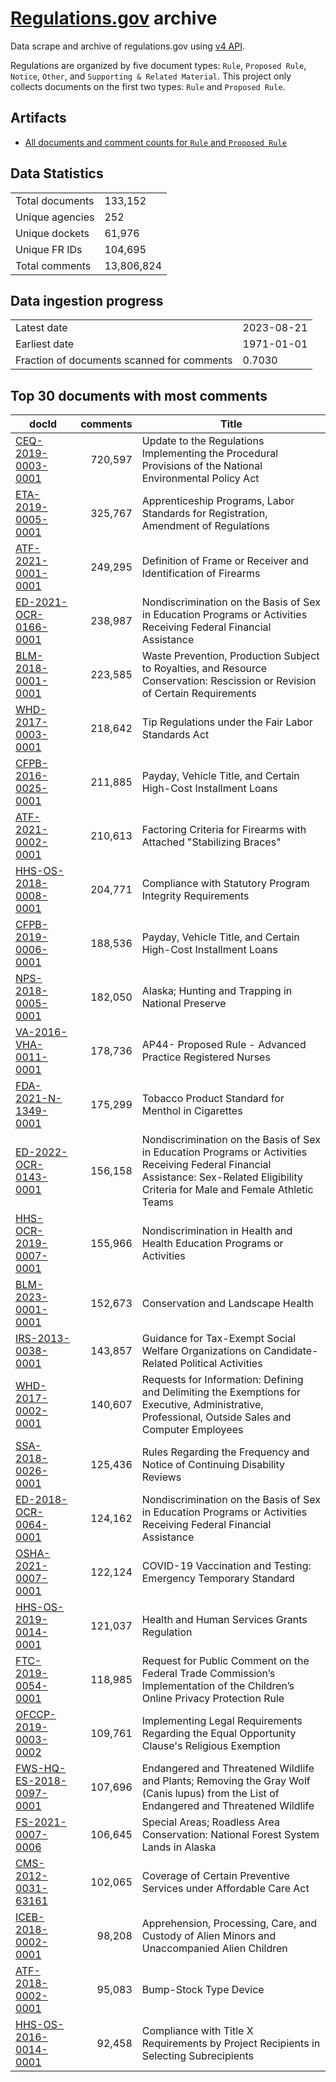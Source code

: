 # [Regulations.gov](https://www.regulations.gov/) archive

Data scrape and archive of regulations.gov using [v4 API](https://open.gsa.gov/api/regulationsgov/).

Regulations are organized by five document types: `Rule`, `Proposed Rule`, `Notice`, `Other`, and `Supporting & Related Material`. This project only collects documents on the first two types: `Rule` and `Proposed Rule`.

## Artifacts

+ [All documents and comment counts for `Rule` and `Proposed Rule`](artifacts/LISTING_rules_and_posted_rules.csv)


## Data Statistics
|     |     |
|---- |---- |
| Total documents | 133,152    |
| Unique agencies | 252    |
| Unique dockets  | 61,976   |
| Unique FR IDs   | 104,695      |
| Total comments  | 13,806,824  |

## Data ingestion progress
|     |     |
|---- |---- |
| Latest date   | 2023-08-21 |
| Earliest date | 1971-01-01    |
| Fraction of documents scanned for comments  | 0.7030 |

## Top 30 documents with most comments
| docId | comments | Title |
|------|---------:|-------|
| [CEQ-2019-0003-0001](https://www.regulations.gov/document/CEQ-2019-0003-0001) | 720,597 | Update to the Regulations Implementing the Procedural Provisions of the National Environmental Policy Act |
| [ETA-2019-0005-0001](https://www.regulations.gov/document/ETA-2019-0005-0001) | 325,767 | Apprenticeship Programs, Labor Standards for Registration, Amendment of Regulations |
| [ATF-2021-0001-0001](https://www.regulations.gov/document/ATF-2021-0001-0001) | 249,295 | Definition of Frame or Receiver and Identification of Firearms |
| [ED-2021-OCR-0166-0001](https://www.regulations.gov/document/ED-2021-OCR-0166-0001) | 238,987 | Nondiscrimination on the Basis of Sex in Education Programs or Activities Receiving Federal Financial Assistance |
| [BLM-2018-0001-0001](https://www.regulations.gov/document/BLM-2018-0001-0001) | 223,585 | Waste Prevention, Production Subject to Royalties, and Resource Conservation: Rescission or Revision of Certain Requirements |
| [WHD-2017-0003-0001](https://www.regulations.gov/document/WHD-2017-0003-0001) | 218,642 | Tip Regulations under the Fair Labor Standards Act |
| [CFPB-2016-0025-0001](https://www.regulations.gov/document/CFPB-2016-0025-0001) | 211,885 | Payday, Vehicle Title, and Certain High-Cost Installment Loans |
| [ATF-2021-0002-0001](https://www.regulations.gov/document/ATF-2021-0002-0001) | 210,613 | Factoring Criteria for Firearms with Attached "Stabilizing Braces" |
| [HHS-OS-2018-0008-0001](https://www.regulations.gov/document/HHS-OS-2018-0008-0001) | 204,771 | Compliance with Statutory Program Integrity Requirements |
| [CFPB-2019-0006-0001](https://www.regulations.gov/document/CFPB-2019-0006-0001) | 188,536 | Payday, Vehicle Title, and Certain High-Cost Installment Loans |
| [NPS-2018-0005-0001](https://www.regulations.gov/document/NPS-2018-0005-0001) | 182,050 | Alaska; Hunting and Trapping in National Preserve |
| [VA-2016-VHA-0011-0001](https://www.regulations.gov/document/VA-2016-VHA-0011-0001) | 178,736 | AP44- Proposed Rule - Advanced Practice Registered Nurses |
| [FDA-2021-N-1349-0001](https://www.regulations.gov/document/FDA-2021-N-1349-0001) | 175,299 | Tobacco Product Standard for Menthol in Cigarettes |
| [ED-2022-OCR-0143-0001](https://www.regulations.gov/document/ED-2022-OCR-0143-0001) | 156,158 | Nondiscrimination on the Basis of Sex in Education Programs or Activities Receiving Federal Financial Assistance: Sex-Related Eligibility Criteria for Male and Female Athletic Teams |
| [HHS-OCR-2019-0007-0001](https://www.regulations.gov/document/HHS-OCR-2019-0007-0001) | 155,966 | Nondiscrimination in Health and Health Education Programs or Activities |
| [BLM-2023-0001-0001](https://www.regulations.gov/document/BLM-2023-0001-0001) | 152,673 | Conservation and Landscape Health |
| [IRS-2013-0038-0001](https://www.regulations.gov/document/IRS-2013-0038-0001) | 143,857 | Guidance for Tax-Exempt Social Welfare Organizations on Candidate-Related Political Activities |
| [WHD-2017-0002-0001](https://www.regulations.gov/document/WHD-2017-0002-0001) | 140,607 | Requests for Information: Defining and Delimiting the Exemptions for Executive, Administrative, Professional, Outside Sales and Computer Employees |
| [SSA-2018-0026-0001](https://www.regulations.gov/document/SSA-2018-0026-0001) | 125,436 | Rules Regarding the Frequency and Notice of Continuing Disability Reviews |
| [ED-2018-OCR-0064-0001](https://www.regulations.gov/document/ED-2018-OCR-0064-0001) | 124,162 | Nondiscrimination on the Basis of Sex in Education Programs or Activities Receiving Federal Financial Assistance |
| [OSHA-2021-0007-0001](https://www.regulations.gov/document/OSHA-2021-0007-0001) | 122,124 | COVID-19 Vaccination and Testing: Emergency Temporary Standard |
| [HHS-OS-2019-0014-0001](https://www.regulations.gov/document/HHS-OS-2019-0014-0001) | 121,037 | Health and Human Services Grants Regulation |
| [FTC-2019-0054-0001](https://www.regulations.gov/document/FTC-2019-0054-0001) | 118,985 | Request for Public Comment on the Federal Trade Commission’s Implementation of the Children’s Online Privacy Protection Rule |
| [OFCCP-2019-0003-0002](https://www.regulations.gov/document/OFCCP-2019-0003-0002) | 109,761 | Implementing Legal Requirements Regarding the Equal Opportunity Clause's Religious Exemption |
| [FWS-HQ-ES-2018-0097-0001](https://www.regulations.gov/document/FWS-HQ-ES-2018-0097-0001) | 107,696 | Endangered and Threatened Wildlife and Plants; Removing the Gray Wolf (Canis lupus) from the List of Endangered and Threatened Wildlife |
| [FS-2021-0007-0006](https://www.regulations.gov/document/FS-2021-0007-0006) | 106,645 | Special Areas; Roadless Area Conservation: National Forest System Lands in Alaska |
| [CMS-2012-0031-63161](https://www.regulations.gov/document/CMS-2012-0031-63161) | 102,065 | Coverage of Certain Preventive Services under Affordable Care Act |
| [ICEB-2018-0002-0001](https://www.regulations.gov/document/ICEB-2018-0002-0001) | 98,208 | Apprehension, Processing, Care, and Custody of Alien Minors and Unaccompanied Alien Children |
| [ATF-2018-0002-0001](https://www.regulations.gov/document/ATF-2018-0002-0001) | 95,083 | Bump-Stock Type Device |
| [HHS-OS-2016-0014-0001](https://www.regulations.gov/document/HHS-OS-2016-0014-0001) | 92,458 | Compliance with Title X Requirements by Project Recipients in Selecting Subrecipients |


